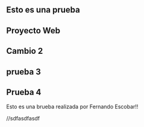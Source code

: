 ## Esto es una prueba
## Proyecto Web
## Cambio 2
## prueba 3
## Prueba 4
Esto es una brueba realizada por Fernando Escobar!!

//sdfasdfasdf